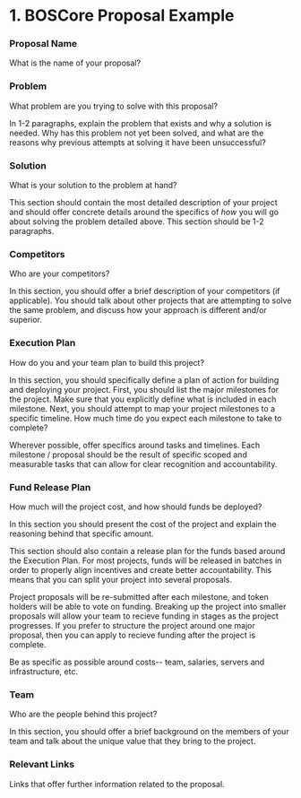 # 1. BOSCore Proposal Example

### Proposal Name

What is the name of your proposal?

### Problem

What problem are you trying to solve with this proposal?

In 1-2 paragraphs, explain the problem that exists and why a solution is needed. Why has this problem not yet been solved, and what are the reasons why previous attempts at solving it have been unsuccessful?

### Solution

What is your solution to the problem at hand?

This section should contain the most detailed description of your project and should offer concrete details around the specifics of _how_ you will go about solving the problem detailed above. This section should be 1-2 paragraphs.

### Competitors

Who are your competitors?

In this section, you should offer a brief description of your competitors \(if applicable\). You should talk about other projects that are attempting to solve the same problem, and discuss how your approach is different and/or superior.

### Execution Plan

How do you and your team plan to build this project?

In this section, you should specifically define a plan of action for building and deploying your project. First, you should list the major milestones for the project. Make sure that you explicitly define what is included in each milestone. Next, you should attempt to map your project milestones to a specific timeline. How much time do you expect each milestone to take to complete?

Wherever possible, offer specifics around tasks and timelines. Each milestone / proposal should be the result of specific scoped and measurable tasks that can allow for clear recognition and accountability.

### Fund Release Plan

How much will the project cost, and how should funds be deployed?

In this section you should present the cost of the project and explain the reasoning behind that specific amount.

This section should also contain a release plan for the funds based around the Execution Plan. For most projects, funds will be released in batches in order to properly align incentives and create better accountability. This means that you can split your project into several proposals.

Project proposals will be re-submitted after each milestone, and token holders will be able to vote on funding. Breaking up the project into smaller proposals will allow your team to recieve funding in stages as the project progresses. If you prefer to structure the project around one major proposal, then you can apply to recieve funding after the project is complete.

Be as specific as possible around costs-- team, salaries, servers and infrastructure, etc.

### Team

Who are the people behind this project?

In this section, you should offer a brief background on the members of your team and talk about the unique value that they bring to the project.

### Relevant Links

Links that offer further information related to the proposal.

